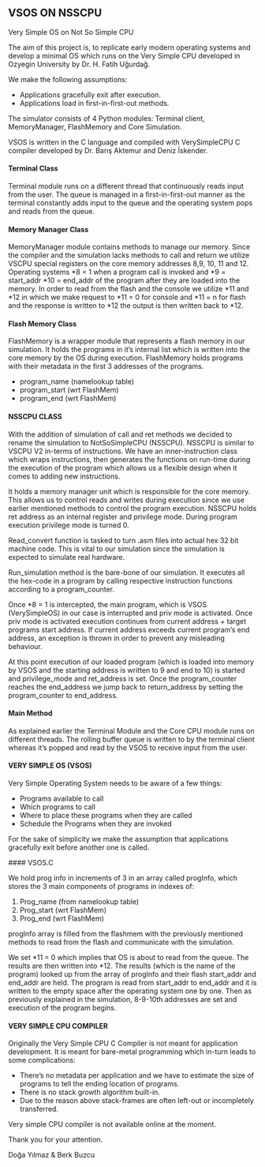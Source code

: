 ## VSOS ON NSSCPU

Very Simple OS on Not So Simple CPU

The aim of this project is, to replicate early modern operating systems and develop a minimal OS which runs on the Very Simple CPU developed in Ozyegin University by Dr. H. Fatih Uğurdağ.

We make the following assumptions:
 * Applications gracefully exit after execution.
 * Applications load in first-in-first-out methods.

The simulator consists of 4 Python modules: Terminal client, MemoryManager, FlashMemory and Core Simulation.

VSOS is written in the C language and compiled with VerySimpleCPU C compiler developed by Dr. Barış Aktemur and Deniz İskender.

#### Terminal Class

Terminal module runs on a different thread that continuously reads input from the user.
The queue is managed in a first-in-first-out manner as the terminal constantly adds input to the queue and the operating system pops and reads from the queue.

#### Memory Manager Class

MemoryManager module contains methods to manage our memory.
Since the compiler and the simulation lacks methods to call and return we utilize VSCPU special registers on the core memory addresses 8,9, 10, 11 and 12.
Operating systems *8 = 1 when a program call is invoked and *9 = start_addr *10 = end_addr of the program after they are loaded into the memory.
In order to read from the flash and the console we utilize *11 and *12 in which we make request to *11 = 0 for console and *11 = n for flash and the response is written to *12 the output is then written back to *12.

#### Flash Memory Class

FlashMemory is a wrapper module that represents a flash memory in our simulation. It holds the programs in it’s internal list which is written into the core memory by the OS during execution.
FlashMemory holds programs with their metadata in the first 3 addresses of the programs.
 * program_name (namelookup table)
 * program_start (wrt FlashMem)
 * program_end (wrt FlashMem)

#### NSSCPU CLASS

With the addition of simulation of call and ret methods we decided to rename the simulation to NotSoSimpleCPU (NSSCPU). NSSCPU is similar to VSCPU V2 in-terms of instructions. We have an inner-instruction class which wraps instructions, then generates the functions on run-time during the execution of the program which allows us a flexible design when it comes to adding new instructions.

It holds a memory manager unit which is responsible for the core memory. This allows us to control reads and writes during execution since we use earlier mentioned methods to control the program execution.
NSSCPU holds ret address as an internal register and privilege mode. During program execution privilege mode is turned 0.

Read_convert function is tasked to turn .asm files into actual hex 32 bit machine code. This is vital to our simulation since the simulation is expected to simulate real hardware.

Run_simulation method is the bare-bone of our simulation. It executes all the hex-code in a program by calling respective instruction functions according to a program_counter.

Once *8 = 1 is intercepted, the main program, which is VSOS (VerySimpleOS) in our case is interrupted and priv mode is activated. Once priv mode is activated execution continues from current address + target programs start address. If current address exceeds current program’s end address, an exception is thrown in order to prevent any misleading behaviour.

At this point execution of our loaded program (which is loaded into memory by VSOS and the starting address is written to 9 and end to 10) is started and privilege_mode and ret_address is set. Once the program_counter reaches the end_address we jump back to return_address by setting the program_counter to end_address.


#### Main Method

As explained earlier the Terminal Module and the Core CPU module runs on different threads. The rolling buffer queue is written to by the terminal client whereas it’s popped and read by the VSOS to receive input from the user.

#### VERY SIMPLE OS (VSOS)

Very Simple Operating System needs to be aware of a few things:
* Programs available to call
* Which programs to call
* Where to place these programs when they are called
* Schedule the Programs when they are invoked

For the sake of simplicity we make the assumption that applications gracefully exit before another one is called.

#### VSOS.C

We hold prog info in increments of 3 in an array called progInfo, which stores the 3 main components of programs in indexes of:

1. Prog_name (from namelookup table)
2. Prog_start (wrt FlashMem)
3. Prog_end (wrt FlashMem)

progInfo array is filled from the flashmem with the previously mentioned methods to read from the flash and communicate with the simulation.

We set *11 = 0 which implies that OS is about to read from the queue. The results are then written into *12.
The results (which is the name of the program) looked up from the array of progInfo and their flash start_addr and end_addr are held.
The program is read from start_addr to end_addr and it is written to the empty space after the operating system one by one. Then as previously explained in the simulation, 8-9-10th addresses are set and execution of the program begins.

#### VERY SIMPLE CPU COMPILER

Originally the Very Simple CPU C Compiler is not meant for application development. It is meant for bare-metal programming which in-turn leads to some complications:
* There’s no metadata per application and we have to estimate the size of programs to tell the ending location of programs.
* There is no stack growth algorithm built-in.
* Due to the reason above stack-frames are often left-out or
incompletely transferred.

Very simple CPU compiler is not available online at the moment.

Thank you for your attention.

Doğa Yılmaz & Berk Buzcu
